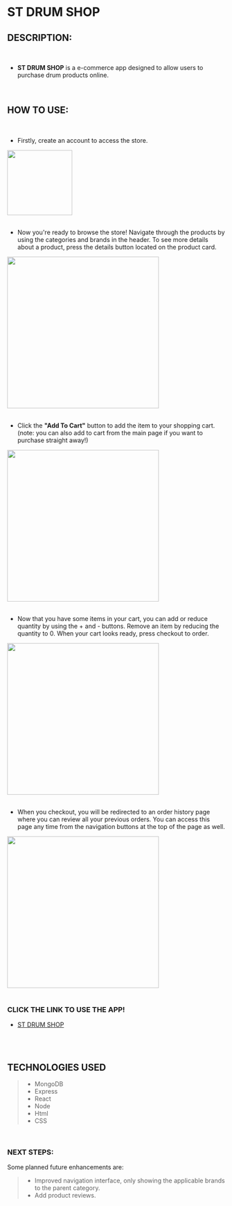 
# **ST DRUM SHOP**

## **DESCRIPTION:**
<br />
 
 - **ST DRUM SHOP** is a e-commerce app designed to allow users to purchase drum products online.

<br />


## **HOW TO USE:**

<br />

- Firstly, create an account to access the store.
  <br />

<img src="https://i.imgur.com/kzhjvSq.png" height= 150px>

<br />
<br />

- Now you're ready to browse the store! Navigate through the products by using the categories and brands in the header. To see more details about a product, press the details button located on the product card.
  <br />

<img src="https://i.imgur.com/2lr5axj.png" height= 350px>

<br />
<br />

- Click the **"Add To Cart"** button to add the item to your shopping cart. (note: you can also add to cart from the main page if you want to purchase straight away!)
  <br />

<img src="https://i.imgur.com/rUvct75.png" height= 350px>

<br />
<br />

- Now that you have some items in your cart, you can add or reduce quantity by using the + and - buttons. Remove an item by reducing the quantity to 0. When your cart looks ready, press checkout to order.
  <br />

<img src="https://i.imgur.com/u23qaL3.png" height= 350px>

<br />
<br />


- When you checkout, you will be redirected to an order history page where you can review all your previous orders. You can access this page any time from the navigation buttons at the top of the page as well.
  <br />

<img src="https://i.imgur.com/DeaPQnw.png" height= 350px>

<br />
<br />

### **CLICK THE LINK TO USE THE APP!**

- <a href="https://st-drum-shop.herokuapp.com" target="_blank" rel="noreferrer noopener" >ST DRUM SHOP</a>

<br />
<br />

## **TECHNOLOGIES USED**

> - MongoDB
> - Express
> - React
> - Node
> - Html
> - CSS

<br />

### **NEXT STEPS:**

Some planned future enhancements are:

> - Improved navigation interface, only showing the applicable brands to the parent category.
> - Add product reviews.